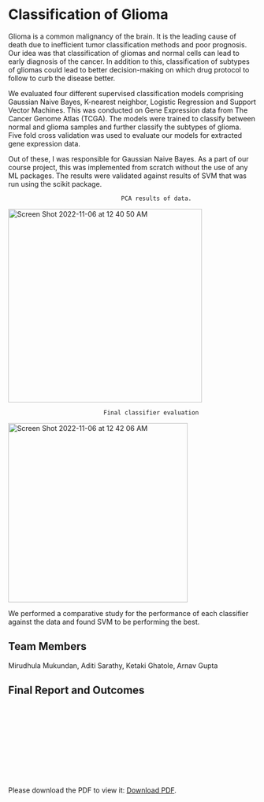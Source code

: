 # Classification of Glioma

Glioma is a common malignancy of the brain. It is the leading cause of death due to inefficient tumor classification methods and poor prognosis. Our idea was that classification of gliomas and normal cells can lead to early diagnosis of the cancer. In addition to this, classification of subtypes of gliomas could lead to better decision-making on which drug protocol to follow to curb the disease better.

We evaluated four different supervised classification models comprising Gaussian Naive Bayes, K-nearest neighbor, Logistic Regression and Support Vector Machines. This was conducted on Gene Expression data from The Cancer Genome Atlas (TCGA). The models were trained to classify between normal and glioma samples and further classify the subtypes of glioma. Five fold cross validation was used to evaluate our models for extracted gene expression data.

Out of these, I was responsible for Gaussian Naive Bayes. As a part of our course project, this was implemented from scratch without the use of any ML packages. The results were validated against results of SVM that was run using the scikit package.



                                    PCA results of data.
                                    
<img width="393" alt="Screen Shot 2022-11-06 at 12 40 50 AM" src="https://user-images.githubusercontent.com/38470217/200154565-8654b6a0-afc7-424a-ae53-52b028d8e2a8.png">


                               Final classifier evaluation

<img width="364" alt="Screen Shot 2022-11-06 at 12 42 06 AM" src="https://user-images.githubusercontent.com/38470217/200154587-281ffc0f-40e0-4f36-9d2c-89522034df3e.png">


We performed a comparative study for the performance of each classifier against the data and found SVM to be performing the best.


## Team Members

Mirudhula Mukundan, Aditi Sarathy, Ketaki Ghatole, Arnav Gupta


## Final Report and Outcomes
<object data="https://github.com/ArnavGuptaa/02620_ML_Project/blob/main/ML_project_report.pdf" type="application/pdf" width="700px" height="700px">
    <embed src="https://github.com/ArnavGuptaa/02620_ML_Project/blob/main/ML_project_report.pdf">
        <p>Please download the PDF to view it: <a href="https://mirudhula-m.github.io/assets/project_reports/glioma.pdf">Download PDF</a>.</p>
    </embed>
</object>
